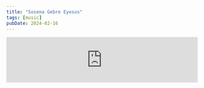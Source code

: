 ```yaml
---
title: "Sosena Gebre Eyesus"
tags: [music]
pubDate: 2024-02-16
---
```


<iframe loading="lazy" style="border: 0; width: 100%; height: 120px;" src="https://bandcamp.com/EmbeddedPlayer/album=3777361849/size=large/bgcol=ffffff/linkcol=0687f5/tracklist=false/artwork=small/track=2729577839/transparent=true/" seamless><a href="https://littleaxerecords.bandcamp.com/album/sosena-gebre-eyesus">Sosena Gebre Eyesus by Sosena Gebre Eyesus</a></iframe>
